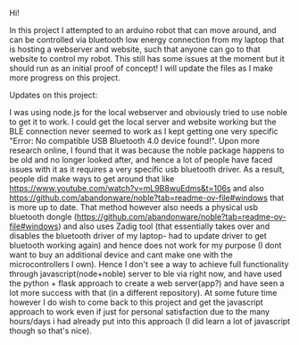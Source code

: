 Hi!

In this project I attempted to an arduino robot that can move around, and can be controlled via bluetooth low energy connection from my laptop that is hosting a webserver and website, such that anyone can go to that website to control my robot. This still has some issues at the moment but it should run as an initial proof of concept! I will update the files as I make more progress on this project.


Updates on this project:

I was using node.js for the local webserver and obviously tried to use noble to get it to work. I could get the local server and website working but the BLE connection never seemed to work as I kept getting one very specific "Error: No compatible USB Bluetooth 4.0 device found!". Upon more research online, I found that it was because the noble package happens to be old and no longer looked after, and hence a lot of people have faced issues with it as it requires a very specific usb bluetooth driver. As a result, people did make ways to get around that like https://www.youtube.com/watch?v=mL9B8wuEdms&t=106s and also https://github.com/abandonware/noble?tab=readme-ov-file#windows that is more up to date. That method however also needs a physical usb bluetooth dongle (https://github.com/abandonware/noble?tab=readme-ov-file#windows) and also uses Zadig tool (that essentially takes over and disables the bluetooth driver of my laptop- had to update driver to get bluetooth working again) and hence does not work for my purpose (I dont want to buy an additional device and cant make one with the microcontrollers I own). Hence I don't see a way to achieve full functionality through javascript(node+noble) server to ble via right now, and have used the python + flask approach to create a web server(app?) and have seen a lot more success with that (in a different repository). At some future time however I do wish to come back to this project and get the javascript approach to work even if just for personal satisfaction due to the many hours/days i had already put into this approach (I did learn a lot of javascript though so that's nice).
